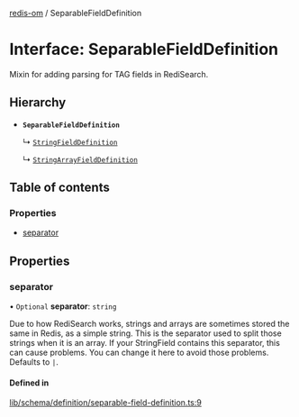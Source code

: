 [redis-om](../README.md) / SeparableFieldDefinition

# Interface: SeparableFieldDefinition

Mixin for adding parsing for TAG fields in RediSearch.

## Hierarchy

- **`SeparableFieldDefinition`**

  ↳ [`StringFieldDefinition`](StringFieldDefinition.md)

  ↳ [`StringArrayFieldDefinition`](StringArrayFieldDefinition.md)

## Table of contents

### Properties

- [separator](SeparableFieldDefinition.md#separator)

## Properties

### separator

• `Optional` **separator**: `string`

Due to how RediSearch works, strings and arrays are sometimes stored the same in Redis, as a
simple string. This is the separator used to split those strings when it is an array. If your
StringField contains this separator, this can cause problems. You can change it here to avoid
those problems. Defaults to `|`.

#### Defined in

[lib/schema/definition/separable-field-definition.ts:9](https://github.com/redis/redis-om-node/blob/9268f6d/lib/schema/definition/separable-field-definition.ts#L9)
